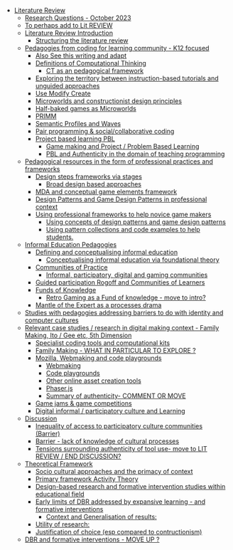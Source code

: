 -   [Literature Review](#literature-review)
    -   [Research Questions - October
        2023](#research-questions---october-2023)
    -   [To perhaps add to Lit REVIEW](#to-perhaps-add-to-lit-review)
    -   [Literature Review
        Introduction](#literature-review-introduction)
        -   [Structuring the literature
            review](#structuring-the-literature-review)
    -   [Pedagogies from coding for learning community - K12
        focused](#pedagogies-from-coding-for-learning-community---k12-focused)
        -   [Also See this writing and
            adapt](#also-see-this-writing-and-adapt)
        -   [Definitions of Computational
            Thinking](#definitions-of-computational-thinking)
            -   [CT as an pedagogical
                framework](#ct-as-an-pedagogical-framework)
        -   [Exploring the territory between instruction-based tutorials
            and unguided
            approaches](#exploring-the-territory-between-instruction-based-tutorials-and-unguided-approaches)
        -   [Use Modify Create](#use-modify-create)
        -   [Microworlds and constructionist design
            principles](#microworlds-and-constructionist-design-principles)
        -   [Half-baked games as
            Microworlds](#half-baked-games-as-microworlds)
        -   [PRIMM](#primm)
        -   [Semantic Profiles and Waves](#semantic-profiles-and-waves)
        -   [Pair programming & social/collaborative
            coding](#pair-programming-socialcollaborative-coding)
        -   [Project based learning PBL](#project-based-learning-pbl)
            -   [Game making and Project / Problem Based
                Learning](#game-making-and-project-problem-based-learning)
            -   [PBL and Authenticity in the domain of teaching
                programming](#pbl-and-authenticity-in-the-domain-of-teaching-programming)
    -   [Pedagogical resources in the form of professional practices and
        frameworks](#pedagogical-resources-in-the-form-of-professional-practices-and-frameworks)
        -   [Design steps frameworks via
            stages](#design-steps-frameworks-via-stages)
            -   [Broad design based
                approaches](#broad-design-based-approaches)
        -   [MDA and conceptual game elements
            framework](#mda-and-conceptual-game-elements-framework)
        -   [Design Patterns and Game Design Patterns in professional
            context](#design-patterns-and-game-design-patterns-in-professional-context)
        -   [Using professional frameworks to help novice game
            makers](#using-professional-frameworks-to-help-novice-game-makers)
            -   [Using concepts of design patterns and game design
                patterns](#using-concepts-of-design-patterns-and-game-design-patterns)
            -   [Using pattern collections and code examples to help
                students.](#using-pattern-collections-and-code-examples-to-help-students.)
    -   [Informal Education Pedagogies](#informal-education-pedagogies)
        -   [Defining and conceptualising informal
            education](#defining-and-conceptualising-informal-education)
            -   [Conceptualising informal education via foundational
                theory](#conceptualising-informal-education-via-foundational-theory)
        -   [Communities of Practice](#communities-of-practice)
            -   [Informal, participatory, digital and gaming
                communities](#informal-participatory-digital-and-gaming-communities)
        -   [Guided participation Rogoff and Communities of
            Learners](#guided-participation-rogoff-and-communities-of-learners)
        -   [Funds of Knowledge](#funds-of-knowledge)
            -   [Retro Gaming as a Fund of knowledge - move to
                intro?](#retro-gaming-as-a-fund-of-knowledge---move-to-intro)
        -   [Mantle of the Expert as a processes
            drama](#mantle-of-the-expert-as-a-processes-drama)
    -   [Studies with pedagogies addressing barriers to do with identity
        and computer
        cultures](#studies-with-pedagogies-addressing-barriers-to-do-with-identity-and-computer-cultures)
    -   [Relevant case studies / research in digital making context -
        Family Making, Ito / Gee etc, 5th
        Dimension](#relevant-case-studies-research-in-digital-making-context---family-making-ito-gee-etc-5th-dimension)
        -   [Specialist coding tools and computational
            kits](#specialist-coding-tools-and-computational-kits)
        -   [Family Making - WHAT IN PARTICULAR TO EXPLORE
            ?](#family-making---what-in-particular-to-explore)
        -   [Mozilla, Webmaking and code
            playgrounds](#mozilla-webmaking-and-code-playgrounds)
            -   [Webmaking](#webmaking)
            -   [Code playgrounds](#code-playgrounds)
            -   [Other online asset creation
                tools](#other-online-asset-creation-tools)
            -   [Phaser.js](#phaser.js)
            -   [Summary of authenticity- COMMENT OR
                MOVE](#summary-of-authenticity--comment-or-move)
        -   [Game jams & game
            competitions](#game-jams-game-competitions)
        -   [Digital informal / participatory culture and
            Learning](#digital-informal-participatory-culture-and-learning)
    -   [Discussion](#discussion)
        -   [Inequality of access to participatory culture communities
            (Barrier)](#inequality-of-access-to-participatory-culture-communities-barrier)
        -   [Barrier - lack of knowledge of cultural
            processes](#barrier---lack-of-knowledge-of-cultural-processes)
        -   [Tensions surrounding authenticity of tool use- move to LIT
            REVIEW / END
            DISCUSSION?](#tensions-surrounding-authenticity-of-tool-use--move-to-lit-review-end-discussion)
    -   [Theoretical Framework](#theoretical-framework)
        -   [Socio cultural approaches and the primacy of
            context](#socio-cultural-approaches-and-the-primacy-of-context)
        -   [Primary framework Activity
            Theory](#primary-framework-activity-theory)
        -   [Design-based research and formative intervention studies
            within educational
            field](#design-based-research-and-formative-intervention-studies-within-educational-field)
        -   [Early limits of DBR addressed by expansive learning - and
            formative
            interventions](#early-limits-of-dbr-addressed-by-expansive-learning---and-formative-interventions)
            -   [Context and Generalisation of
                results:](#context-and-generalisation-of-results)
        -   [Utility of research:](#utility-of-research)
        -   [Justification of choice (esp compared to
            contructionism)](#justification-of-choice-esp-compared-to-contructionism)
    -   [DBR and formative interventions - MOVE UP
        ?](#dbr-and-formative-interventions---move-up)
